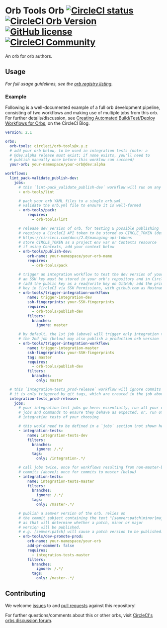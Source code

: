 # Orb Tools Orb [![CircleCI status](https://circleci.com/gh/CircleCI-Public/orb-tools-orb.svg "CircleCI status")](https://circleci.com/gh/CircleCI-Public/orb-tools-orb) [![CircleCI Orb Version](https://img.shields.io/badge/endpoint.svg?url=https://badges.circleci.io/orb/circleci/orb-tools)](https://circleci.com/orbs/registry/orb/circleci/orb-tools) [![GitHub license](https://img.shields.io/badge/license-MIT-blue.svg)](https://raw.githubusercontent.com/CircleCI-Public/orb-tools-orb/master/LICENSE) [![CircleCI Community](https://img.shields.io/badge/community-CircleCI%20Discuss-343434.svg)](https://discuss.circleci.com/c/ecosystem/orbs)

An orb for orb authors.

## Usage

_For full usage guidelines, see the [orb registry listing](http://circleci.com/orbs/registry/orb/circleci/orb-tools)._

### Example

Following is a well-documented example of a full orb development pipeline, consisting of two workflows and making use of multiple jobs from this orb. For further details/discussion, see [Creating Automated Build/Test/Deploy Workflows for Orbs](https://circleci.com/blog/creating-automated-build-test-and-deploy-workflows-for-orbs), on the CircleCI Blog.

```yaml
version: 2.1

orbs:
  orb-tools: circleci/orb-tools@x.y.z
  # add your orb below, to be used in integration tests (note: a
  # @dev:alpha release must exist; if none exists, you'll need to
  # publish manually once before this worklow can succeed)
  your-orb: your-namespace/your-orb@dev:alpha

workflows:
  lint_pack-validate_publish-dev:
    jobs:
      # this `lint-pack_validate_publish-dev` workflow will run on any commit
      - orb-tools/lint

      # pack your orb YAML files to a single orb.yml
      # validate the orb.yml file to ensure it is well-formed
      - orb-tools/pack:
          requires:
            - orb-tools/lint

      # release dev version of orb, for testing & possible publishing
      # requires a CircleCI API token to be stored as CIRCLE_TOKEN (default)
      # https://circleci.com/docs/2.0/managing-api-tokens
      # store CIRCLE_TOKEN as a project env var or Contexts resource
      # if using Contexts, add your context below
      - orb-tools/publish-dev:
          orb-name: your-namespace/your-orb-name
          requires:
            - orb-tools/pack

      # trigger an integration workflow to test the dev version of your orb
      # an SSH key must be stored in your orb's repository and in CircleCI
      # (add the public key as a read/write key on GitHub; add the private
      # key in CircleCI via SSH Permissions, with github.com as Hostname)
      - orb-tools/trigger-integration-workflow:
          name: trigger-integration-dev
          ssh-fingerprints: your-SSH-fingerprints
          requires:
            - orb-tools/publish-dev
          filters:
            branches:
              ignore: master

      # by default, the 1st job (above) will trigger only integration tests;
      # the 2nd job (below) may also publish a production orb version
      - orb-tools/trigger-integration-workflow:
          name: trigger-integration-master
          ssh-fingerprints: your-SSH-fingerprints
          tag: master
          requires:
            - orb-tools/publish-dev
          filters:
            branches:
              only: master

  # this `integration-tests_prod-release` workflow will ignore commits
  # it is only triggered by git tags, which are created in the job above
  integration-tests_prod-release:
    jobs:
      # your integration test jobs go here: essentially, run all your orb's
      # jobs and commands to ensure they behave as expected. or, run other
      # integration tests of your choosing

      # this would need to be defined in a `jobs` section (not shown here)
      - integration-tests:
          name: integration-tests-dev
          filters:
            branches:
              ignore: /.*/
            tags:
              only: /integration-.*/

      # call jobs twice, once for workflows resulting from non-master-branch
      # commits (above); once for commits to master (below)
      - integration-tests:
          name: integration-tests-master
          filters:
            branches:
              ignore: /.*/
            tags:
              only: /master-.*/

      # publish a semver version of the orb. relies on
      # the commit subject containing the text "[semver:patch|minor|major]"
      # as that will determine whether a patch, minor or major
      # version will be published.
      # e.g. [semver:patch] will cause a patch version to be published.
      - orb-tools/dev-promote-prod:
          orb-name: your-namespace/your-orb
          add-pr-comment: false
          requires:
            - integration-tests-master
          filters:
            branches:
              ignore: /.*/
            tags:
              only: /master-.*/
```

## Contributing

We welcome [issues](https://github.com/CircleCI-Public/orb-tools-orb/issues) to and [pull requests](https://github.com/CircleCI-Public/orb-tools-orb/pulls) against this repository!

For further questions/comments about this or other orbs, visit [CircleCI's orbs discussion forum](https://discuss.circleci.com/c/ecosystem/orbs).
